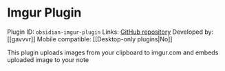 # Imgur Plugin

Plugin ID: `obsidian-imgur-plugin`
Links: [GitHub repository](https://github.com/gavvvr/obsidian-imgur-plugin)
Developed by: [[gavvvr]]
Mobile compatible: [[Desktop-only plugins|No]]

This plugin uploads images from your clipboard to imgur.com and embeds uploaded image to your note
